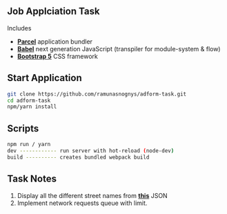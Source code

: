 ## Job Applciation Task

Includes

- [**Parcel**](/) application bundler
- [**Babel**](/) next generation JavaScript (transpiler for module-system & flow)
- [**Bootstrap 5**](/) CSS framework 

## Start Application
```bash
git clone https://github.com/ramunasnognys/adform-task.git
cd adform-task
npm/yarn install
```

## Scripts
```bash
npm run / yarn
dev ------------ run server with hot-reload (node-dev)
build ---------- creates bundled webpack build
```

## Task Notes
1. Display all the different street names from [**this**](https://raw.githubusercontent.com/zemirco/sf-city-lots-json/master/citylots.json) JSON 
2. Implement network requests queue with limit.